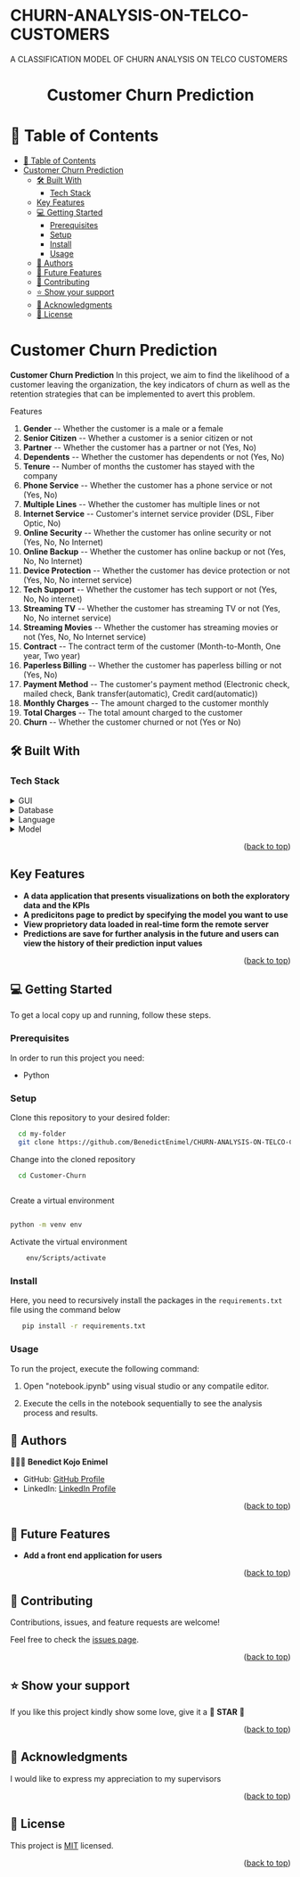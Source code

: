 # CHURN-ANALYSIS-ON-TELCO-CUSTOMERS
A CLASSIFICATION MODEL OF CHURN ANALYSIS ON TELCO CUSTOMERS 
<a name="readme-top"></a>

<div align="center">
  <h1><b>Customer Churn Prediction</b></h1>
</div>

<!-- TABLE OF CONTENTS -->

# 📗 Table of Contents

- [📗 Table of Contents](#-table-of-contents)
- [Customer Churn Prediction ](#customer-churn-prediction-)
  - [🛠 Built With ](#-built-with-)
    - [Tech Stack ](#tech-stack-)
  - [Key Features ](#key-features-)
  - [💻 Getting Started ](#-getting-started-)
    - [Prerequisites](#prerequisites)
    - [Setup](#setup)
    - [Install](#install)
    - [Usage](#usage)
  - [👥 Authors ](#-authors-)
  - [🔭 Future Features ](#-future-features-)
  - [🤝 Contributing ](#-contributing-)
  - [⭐️ Show your support ](#️-show-your-support-)
  - [🙏 Acknowledgments ](#-acknowledgments-)
  - [📝 License ](#-license-)

<!-- PROJECT DESCRIPTION -->

# Customer Churn Prediction <a name="about-project"></a>

**Customer Churn Prediction** In this project, we aim to find the likelihood of a customer leaving the organization, the key indicators of churn as well as the retention strategies that can be implemented to avert this problem.

Features
1. **Gender** -- Whether the customer is a male or a female
2. **Senior Citizen** -- Whether a customer is a senior citizen or not
3. **Partner** -- Whether the customer has a partner or not (Yes, No)
4. **Dependents** -- Whether the customer has dependents or not (Yes, No)
5. **Tenure** -- Number of months the customer has stayed with the company
6. **Phone Service**  -- Whether the customer has a phone service or not (Yes, No)
7. **Multiple Lines** -- Whether the customer has multiple lines or not
8. **Internet Service** -- Customer's internet service provider (DSL, Fiber Optic, No)
9. **Online Security** -- Whether the customer has online security or not (Yes, No, No Internet)
10. **Online Backup** -- Whether the customer has online backup or not (Yes, No, No Internet)
11. **Device Protection** -- Whether the customer has device protection or not (Yes, No, No internet service)
12. **Tech Support** -- Whether the customer has tech support or not (Yes, No, No internet)
13. **Streaming TV** -- Whether the customer has streaming TV or not (Yes, No, No internet service)
14. **Streaming Movies** -- Whether the customer has streaming movies or not (Yes, No, No Internet service)
15. **Contract** -- The contract term of the customer (Month-to-Month, One year, Two year)
16. **Paperless Billing** -- Whether the customer has paperless billing or not (Yes, No)
17. **Payment Method** -- The customer's payment method (Electronic check, mailed check, Bank transfer(automatic), Credit card(automatic))
18. **Monthly Charges** -- The amount charged to the customer monthly
19. **Total Charges** -- The total amount charged to the customer
20. **Churn** -- Whether the customer churned or not (Yes or No)

## 🛠 Built With <a name="built-with"></a>

### Tech Stack <a name="tech-stack"></a>

<details>
  <summary>GUI</summary>
  <ul>
    <li><a href="">Streamlit</a></li>
  </ul>
</details>

<details>
<summary>Database</summary>
  <ul>
    <li><a href="">Microsoft SQL Server</a></li>
  </ul>
</details>

<details>
<summary>Language</summary>
  <ul>
    <li><a href="">Python</a></li>
  </ul>
</details>

<details>
<summary>Model</summary>
  <ul>
    <li><a href="">Sklearn</a></li>
  </ul>
</details>

<p align="right">(<a href="#readme-top">back to top</a>)</p>
<!-- Features -->

## Key Features <a name="key-features"></a>

- **A data application that presents visualizations on both the exploratory data and the KPIs**
- **A predicitons page to predict by specifying the model you want to use**
- **View proprietory data loaded in real-time form the remote server**
- **Predictions are save for further analysis in the future and users can view the history of their prediction input values**


<p align="right">(<a href="#readme-top">back to top</a>)</p>


<!-- GETTING STARTED -->

## 💻 Getting Started <a name="getting-started"></a>


To get a local copy up and running, follow these steps.

### Prerequisites

In order to run this project you need:

- Python


### Setup

Clone this repository to your desired folder:


```sh
  cd my-folder
  git clone https://github.com/BenedictEnimel/CHURN-ANALYSIS-ON-TELCO-CUSTOMERS.git
```

Change into the cloned repository

```sh
  cd Customer-Churn
  
```

Create a virtual environment

```sh

python -m venv env

```

Activate the virtual environment

```sh
    env/Scripts/activate
```


### Install

Here, you need to recursively install the packages in the `requirements.txt` file using the command below 

```sh
   pip install -r requirements.txt
```


### Usage

To run the project, execute the following command:

1. Open "notebook.ipynb" using visual studio or any compatile editor.

2. Execute the cells in the notebook sequentially to see the analysis process and results.


<!-- AUTHORS -->

## 👥 Authors <a name="authors"></a>

🕵🏽‍♀️ **Benedict Kojo Enimel**

- GitHub: [GitHub Profile](https://github.com/BenedictEnimel)
- LinkedIn: [LinkedIn Profile](www.linkedin.com/in/benedict-kojo-enimel-540b47195)

<p align="right">(<a href="#readme-top">back to top</a>)</p>

<!-- FUTURE FEATURES -->

## 🔭 Future Features <a name="future-features"></a>


- **Add a front end application for users**
  
  
<p align="right">(<a href="#readme-top">back to top</a>)</p>

<!-- CONTRIBUTING -->

## 🤝 Contributing <a name="contributing"></a>

Contributions, issues, and feature requests are welcome!

Feel free to check the [issues page](../../issues/).

<p align="right">(<a href="#readme-top">back to top</a>)</p>

<!-- SUPPORT -->

## ⭐️ Show your support <a name="support"></a>

If you like this project kindly show some love, give it a 🌟 **STAR** 🌟

<p align="right">(<a href="#readme-top">back to top</a>)</p>

<!-- ACKNOWLEDGEMENTS -->

## 🙏 Acknowledgments <a name="acknowledgements"></a>

I would like to express my appreciation to my supervisors 

<p align="right">(<a href="#readme-top">back to top</a>)</p>

<!-- LICENSE -->

## 📝 License <a name="license"></a>

This project is [MIT](./LICENSE) licensed.

<p align="right">(<a href="#readme-top">back to top</a>)</p>


